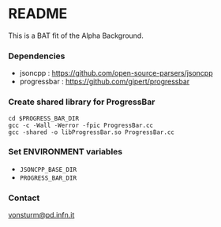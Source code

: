 # README

This is a BAT fit of the Alpha Background.

### Dependencies

* jsoncpp : https://github.com/open-source-parsers/jsoncpp
* progressbar : https://github.com/gipert/progressbar


### Create shared library for ProgressBar

```
cd $PROGRESS_BAR_DIR
gcc -c -Wall -Werror -fpic ProgressBar.cc
gcc -shared -o libProgressBar.so ProgressBar.cc
```

### Set ENVIRONMENT variables

* `JSONCPP_BASE_DIR`
* `PROGRESS_BAR_DIR`


### Contact

vonsturm@pd.infn.it
